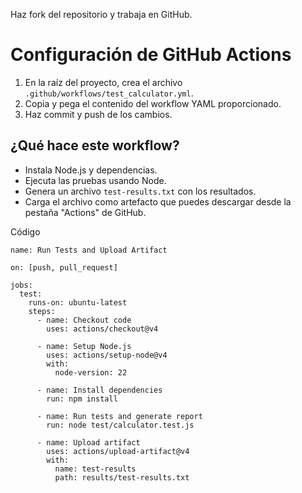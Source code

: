 Haz fork del repositorio y trabaja en GitHub.

# Configuración de GitHub Actions

1. En la raíz del proyecto, crea el archivo `.github/workflows/test_calculator.yml`.
2. Copia y pega el contenido del workflow YAML proporcionado.
3. Haz commit y push de los cambios.

## ¿Qué hace este workflow?

- Instala Node.js y dependencias.
- Ejecuta las pruebas usando Node.
- Genera un archivo `test-results.txt` con los resultados.
- Carga el archivo como artefacto que puedes descargar desde la pestaña "Actions" de GitHub.

Código

```
name: Run Tests and Upload Artifact

on: [push, pull_request]

jobs:
  test:
    runs-on: ubuntu-latest
    steps:
      - name: Checkout code
        uses: actions/checkout@v4

      - name: Setup Node.js
        uses: actions/setup-node@v4
        with:
          node-version: 22

      - name: Install dependencies
        run: npm install

      - name: Run tests and generate report
        run: node test/calculator.test.js

      - name: Upload artifact
        uses: actions/upload-artifact@v4
        with:
          name: test-results
          path: results/test-results.txt
```